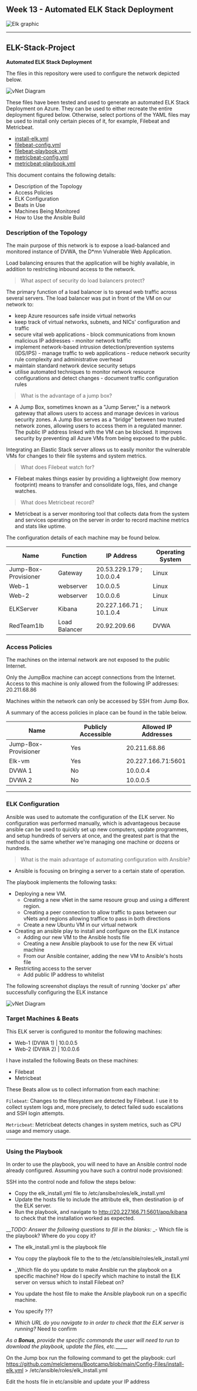 ## Week 13 - Automated ELK Stack Deployment

![Elk graphic](https://github.com/melclemens/Bootcamp/blob/main/Elk.png)
     
---

## ELK-Stack-Project
**Automated ELK Stack Deployment**
 
The files in this repository were used to configure the network depicted below.

![vNet Diagram](https://github.com/melclemens/Bootcamp/blob/main/Screenshot%202022-06-06%20231914.png)

These files have been tested and used to generate an automated ELK Stack Deployment on Azure. They can be used to either recreate the entire deployment figured below. Otherwise, select portions of the YAML files may be used to install only certain pieces of it, for example, Filebeat and Metricbeat.

  - [install-elk.yml](https://github.com/melclemens/Bootcamp/blob/10e6b705078d1b289d688c1e1c6cdf64d839af0d/Config-Files/install-elk.yml)
  - [filebeat-config.yml](https://github.com/melclemens/Bootcamp/blob/70f9c68ec80211660e408669b7151d4995b37609/Config-Files/filebeat-configuration.yml)
  - [filebeat-playbook.yml](https://github.com/melclemens/Bootcamp/blob/10e6b705078d1b289d688c1e1c6cdf64d839af0d/Config-Files/filebeat-playbook.yml)
  - [metricbeat-config.yml](https://github.com/melclemens/Bootcamp/blob/10e6b705078d1b289d688c1e1c6cdf64d839af0d/Config-Files/metricbeat-configuration.yml)
  - [metricbeat-playbook.yml](https://github.com/melclemens/Bootcamp/blob/10e6b705078d1b289d688c1e1c6cdf64d839af0d/Config-Files/metricbeat-playbook.yml)
 
This document contains the following details:
- Description of the Topology
- Access Policies
- ELK Configuration
- Beats in Use
- Machines Being Monitored
- How to Use the Ansible Build
 
### Description of the Topology

The main purpose of this network is to expose a load-balanced and monitored instance of DVWA, the D*mn Vulnerable Web Application.

Load balancing ensures that the application will be highly available, in addition to restricting inbound access to the network.

> What aspect of security do load balancers protect?
> 
The primary function of a load balancer is to spread web traffic across several servers. The load balancer was put in front of the VM on our network to:
- keep Azure resources safe inside virtual networks
- keep track of virtual networks, subnets, and NICs' configuration and traffic
- secure vital web applications - block communications from known malicious IP addresses - monitor network traffic
- implement network-based intrusion detection/prevention systems (IDS/IPS) - manage traffic to web applications - reduce network security rule complexity and administrative overhead
- maintain standard network device security setups
- utilise automated techniques to monitor network resource configurations and detect changes - document traffic configuration rules


> What is the advantage of a jump box?
- A Jump Box, sometimes known as a "Jump Server," is a network gateway that allows users to access and manage devices in various security zones. A Jump Box serves as a "bridge" between two trusted network zones, allowing users to access them in a regulated manner. The public IP address linked with the VM can be blocked. It improves security by preventing all Azure VMs from being exposed to the public.

Integrating an Elastic Stack server allows us to easily monitor the vulnerable VMs for changes to their file systems and system metrics.

> What does Filebeat watch for?
- Filebeat makes things easier by providing a lightweight (low memory footprint) means to transfer and consolidate logs, files, and change watches.

> What does Metricbeat record?
- Metricbeat is a server monitoring tool that collects data from the system and services operating on the server in order to record machine metrics and stats like uptime.

The configuration details of each machine may be found below.
 
| Name     | Function | IP Address | Operating System |
|----------|----------|------------|------------------|
| Jump-Box-Provisioner | Gateway  | 20.53.229.179 ; 10.0.0.4   | Linux            |
| Web-1        |webserver    | 10.0.0.5     | Linux            |
| Web-2        |webserver    | 10.0.0.6     | Linux            |
| ELKServer    |Kibana       | 20.227.166.71 ; 10.1.0.4     | Linux            |
| RedTeam1lb|Load Balancer| 20.92.209.66| DVWA            |
 

### Access Policies
 
The machines on the internal network are not exposed to the public Internet.
 
Only the JumpBox machine can accept connections from the Internet. Access to this machine is only allowed from the following IP addresses: 20.211.68.86 

Machines within the network can only be accessed by SSH from Jump Box.
 
A summary of the access policies in place can be found in the table below.
 
| Name     | Publicly Accessible | Allowed IP Addresses |
|----------|---------------------|----------------------|
| Jump-Box-Provisioner | Yes                 | 20.211.68.86        |
| Elk-vm      | Yes                  |  20.227.166.71:5601        |
| DVWA 1   | No                  |  10.0.0.4       |
| DVWA 2   | No                  |  10.0.0.5        |


 
---


### ELK Configuration
 
Ansible was used to automate the configuration of the ELK server. No configuration was performed manually, which is advantageous because ansible can be used to quickly set up new computers, update programmes, and setup hundreds of servers at once, and the greatest part is that the method is the same whether we're managing one machine or dozens or hundreds.

> What is the main advantage of automating configuration with Ansible?
- Ansible is focusing on bringing a server to a certain state of operation.

The playbook implements the following tasks:
- Deploying a new VM. 
  -  Creating a new vNet in the same resoure group and using a different region.
  -  Creating a peer connection to allow traffic to pass between our vNets and regions allowing traffice to pass in both directions
  -  Create a new Ubuntu VM in our virtual network 
- Creating an ansible play to install and configure on the ELK instance
  -  Adding our new VM to the Ansible hosts file
  -  Creating a new Ansible playbook to use for the new EK virtual machine
  -  From our Ansible container, adding the new VM to Ansible's hosts file
- Restricting access to the server
  -  Add public IP address to whitelist 


The following screenshot displays the result of running 'docker ps' after successfully configuring the ELK instance

![vNet Diagram](https://github.com/melclemens/Bootcamp/blob/main/Diagrams/docker%20start.png)



### Target Machines & Beats
This ELK server is configured to monitor the following machines:

- Web-1 (DVWA 1) | 10.0.0.5
- Web-2 (DVWA 2) | 10.0.0.6

I have installed the following Beats on these machines:

- Filebeat
- Metricbeat
	
These Beats allow us to collect information from each machine:

`Filebeat`: Changes to the filesystem are detected by Filebeat. I use it to collect system logs and, more precisely, to detect failed sudo escalations and SSH login attempts.
	
`Metricbeat`: Metricbeat detects changes in system metrics, such as CPU usage and memory usage.

---
 
### Using the Playbook

In order to use the playbook, you will need to have an Ansible control node already configured. Assuming you have such a control node provisioned: 

SSH into the control node and follow the steps below:
- Copy the elk_install.yml file to /etc/ansibe/roles/elk_install.yml
- Update the hosts file to include  the attribute elk, then destination ip of the ELK server.
- Run the playbook, and navigate to http://20.227.166.71:5601/app/kibana to check that the installation worked as expected.

___TODO: Answer the following questions to fill in the blanks:_
_-  Which file is the playbook? Where do you copy it?
 -  The elk_install.yml is the playbook file
 -  You copy the playbook file to the to the /etc/ansible/roles/elk_install.yml
 
- _Which file do you update to make Ansible run the playbook on a specific machine? How do I specify which machine to install the ELK server on versus which to install Filebeat on?
-   You update the host file to make the Ansible playbook run on a specific machine.
-   You specify ???

- _Which URL do you navigate to in order to check that the ELK server is running?_
  Need to confirm

_As a **Bonus**, provide the specific commands the user will need to run to download the playbook, update the files, etc.______

On the Jump box run the following command to get the playbook: curl https://github.com/melclemens/Bootcamp/blob/main/Config-Files/install-elk.yml > /etc/ansible/roles/elk_install.yml

Edit the hosts file in etc/ansible and update your IP address





